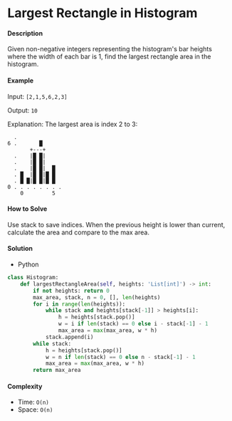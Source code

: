 # Largest Rectangle in Histogram

#### Description

Given non-negative integers representing the histogram's bar heights where the width of each bar is 1, find the largest rectangle area in the histogram.

#### Example

Input: `[2,1,5,6,2,3]`

Output: `10`

Explanation: The largest area is index 2 to 3:

```
  .
6 .       █    
       +---+ 
  .    |█ █|    
  .    |█ █|    
  .    |█ █|  █ 
  . █  |█ █|█ █ 
  . █ █|█ █|█ █ 
0 . . . . . . . .
    0         5
```

#### How to Solve

Use stack to save indices. When the previous height is lower than current, calculate the area and compare to the max area.

#### Solution

- Python

```python
class Histogram:
    def largestRectangleArea(self, heights: 'List[int]') -> int:
        if not heights: return 0
        max_area, stack, n = 0, [], len(heights)
        for i in range(len(heights)):
            while stack and heights[stack[-1]] > heights[i]:
                h = heights[stack.pop()]
                w = i if len(stack) == 0 else i - stack[-1] - 1
                max_area = max(max_area, w * h)
            stack.append(i)
        while stack:
            h = heights[stack.pop()]
            w = n if len(stack) == 0 else n - stack[-1] - 1
            max_area = max(max_area, w * h)
        return max_area
```

#### Complexity

- Time: `O(n)`
- Space: `O(n)`